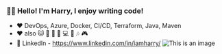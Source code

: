 ### 👨‍💻 Hello! I'm Harry, I enjoy writing code!

- ❤ DevOps, Azure, Docker, CI/CD, Terraform, Java, Maven  
- ❤ also 🐱 🍺 🎲 🏃‍ 💻 🎹 🎶 🎮
- 💬 LinkedIn - https://www.linkedin.com/in/iamharry/
![This is an image](https://image.shutterstock.com/z/stock-vector-coding-icons-set-vector-614262986.jpg)
